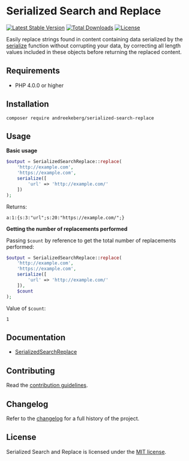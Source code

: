 # Serialized Search and Replace

[![Latest Stable Version](https://poser.pugx.org/andreekeberg/serialized-search-replace/v/stable)](https://packagist.org/packages/andreekeberg/serialized-search-replace) [![Total Downloads](https://poser.pugx.org/andreekeberg/serialized-search-replace/downloads)](https://packagist.org/packages/andreekeberg/serialized-search-replace) [![License](https://poser.pugx.org/andreekeberg/serialized-search-replace/license)](https://packagist.org/packages/andreekeberg/serialized-search-replace)

Easily replace strings found in content containing data serialized by the [serialize](https://www.php.net/manual/en/function.serialize.php) function without corrupting your data, by correcting all length values included in these objects before returning the replaced content.

## Requirements

- PHP 4.0.0 or higher

## Installation

```
composer require andreekeberg/serialized-search-replace
```

## Usage

**Basic usage**

```php
$output = SerializedSearchReplace::replace(
    'http://example.com',
    'https://example.com',
    serialize([
        'url' => 'http://example.com/'
    ])
);
```

Returns:

```
a:1:{s:3:"url";s:20:"https://example.com/";}
```

**Getting the number of replacements performed**

Passing `$count` by reference to get the total number of replacements performed:

```php
$output = SerializedSearchReplace::replace(
    'http://example.com',
    'https://example.com',
    serialize([
        'url' => 'http://example.com/'
    ]),
    $count
);
```

Value of `$count`:

```
1
```

## Documentation

* [SerializedSearchReplace](docs/SerializedSearchReplace.md)

## Contributing

Read the [contribution guidelines](CONTRIBUTING.md).

## Changelog

Refer to the [changelog](CHANGELOG.md) for a full history of the project.

## License

Serialized Search and Replace is licensed under the [MIT license](LICENSE).
